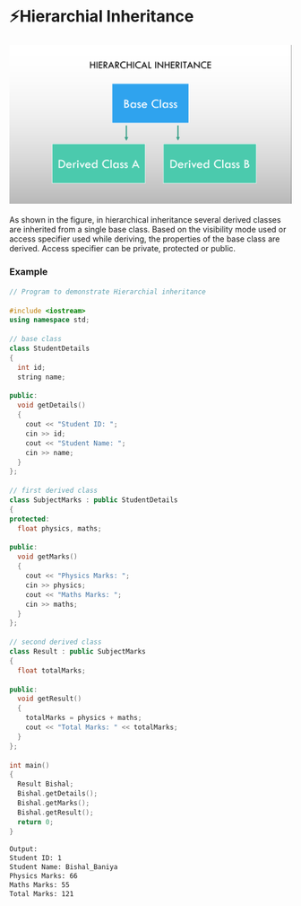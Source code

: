 # ⚡Hierarchial Inheritance

### <img src="1.png">

As shown in the figure, in hierarchical inheritance several derived classes are inherited from a single base class. Based on the visibility mode used or access specifier used while deriving, the properties of the base class are derived. Access specifier can be private, protected or public.

### Example

```cpp
// Program to demonstrate Hierarchial inheritance

#include <iostream>
using namespace std;

// base class
class StudentDetails
{
  int id;
  string name;

public:
  void getDetails()
  {
    cout << "Student ID: ";
    cin >> id;
    cout << "Student Name: ";
    cin >> name;
  }
};

// first derived class
class SubjectMarks : public StudentDetails
{
protected:
  float physics, maths;

public:
  void getMarks()
  {
    cout << "Physics Marks: ";
    cin >> physics;
    cout << "Maths Marks: ";
    cin >> maths;
  }
};

// second derived class
class Result : public SubjectMarks
{
  float totalMarks;

public:
  void getResult()
  {
    totalMarks = physics + maths;
    cout << "Total Marks: " << totalMarks;
  }
};

int main()
{
  Result Bishal;
  Bishal.getDetails();
  Bishal.getMarks();
  Bishal.getResult();
  return 0;
}
```

```
Output:
Student ID: 1
Student Name: Bishal_Baniya
Physics Marks: 66
Maths Marks: 55
Total Marks: 121
```
